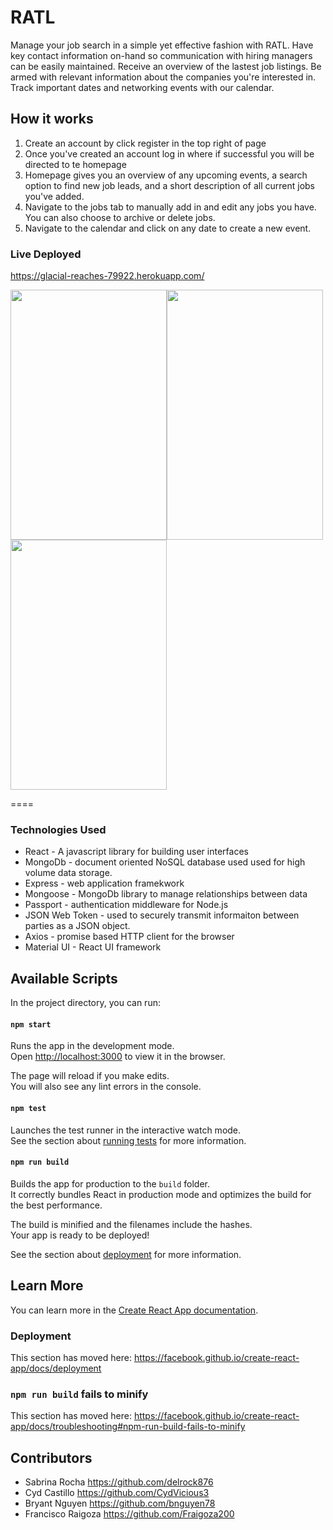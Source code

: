 # RATL
Manage your job search in a simple yet effective fashion with RATL. Have key contact information on-hand so communication with hiring managers can be easily maintained. Receive an overview of the lastest job listings. Be armed with relevant information about the companies you're interested in. Track important dates and networking events with our calendar. 

## How it works

1. Create an account by click register in the top right of page
2. Once you've created an account log in where if successful you will be directed to te homepage
3. Homepage gives you an overview of any upcoming events, a search option to find new job leads, and a short description of all current jobs you've added. 
4. Navigate to the jobs tab to manually add in and edit any jobs you have. You can also choose to archive or delete jobs. 
5. Navigate to the calendar and click on any date to create a new event. 


### Live Deployed

https://glacial-reaches-79922.herokuapp.com/


<img src="/assets/landingPage.PNG" width="250" height="400"><img src="/assets/homePage.PNG" width="250" height="400"><img src="/assets/jobsPage.PNG" width="250" height="400"> 

====

### Technologies Used

* React - A javascript library for building user interfaces
* MongoDb - document oriented NoSQL database used used for high volume data storage.
* Express - web application framekwork
* Mongoose - MongoDb library to manage relationships between data
* Passport - authentication middleware for Node.js
* JSON Web Token - used to securely transmit informaiton between parties as a JSON object.
* Axios - promise based HTTP client for the browser 
* Material UI - React UI framework

## Available Scripts
In the project directory, you can run:

 #### `npm start`

Runs the app in the development mode.<br />
Open [http://localhost:3000](http://localhost:3000) to view it in the browser.

The page will reload if you make edits.<br />
You will also see any lint errors in the console.

#### `npm test`

Launches the test runner in the interactive watch mode.<br />
See the section about [running tests](https://facebook.github.io/create-react-app/docs/running-tests) for more information.

#### `npm run build`

Builds the app for production to the `build` folder.<br />
It correctly bundles React in production mode and optimizes the build for the best performance.

The build is minified and the filenames include the hashes.<br />
Your app is ready to be deployed!

See the section about [deployment](https://facebook.github.io/create-react-app/docs/deployment) for more information.


## Learn More
You can learn more in the [Create React App documentation](https://facebook.github.io/create-react-app/docs/getting-started).

### Deployment

This section has moved here: https://facebook.github.io/create-react-app/docs/deployment

### `npm run build` fails to minify

This section has moved here: https://facebook.github.io/create-react-app/docs/troubleshooting#npm-run-build-fails-to-minify

## Contributors 
* Sabrina Rocha https://github.com/delrock876
* Cyd Castillo https://github.com/CydVicious3
* Bryant Nguyen https://github.com/bnguyen78
* Francisco Raigoza https://github.com/Fraigoza200

